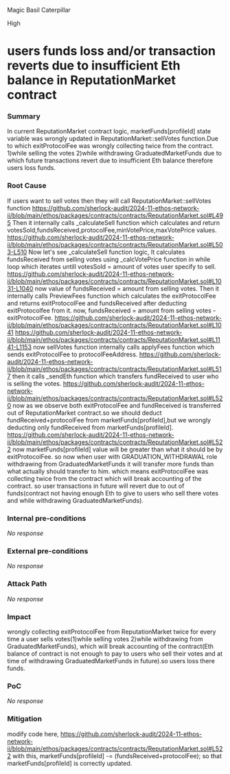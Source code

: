 Magic Basil Caterpillar

High

# users funds loss and/or transaction reverts due to insufficient Eth balance in ReputationMarket contract

### Summary

In current ReputationMarket contract logic, marketFunds[profileId] state variable was wrongly updated in ReputationMarket::sellVotes function.Due to which exitProtocolFee was wrongly collecting twice from the contract.
1)while selling the votes
2)while withdrawing GraduatedMarketFunds
due to which future transactions revert due to insufficient Eth balance therefore users loss funds.



### Root Cause

If users want to sell votes then they will call ReputationMarket::sellVotes function
https://github.com/sherlock-audit/2024-11-ethos-network-ii/blob/main/ethos/packages/contracts/contracts/ReputationMarket.sol#L495
Then it internally calls _calculateSell function which calculates and return votesSold,fundsReceived,protocolFee,minVotePrice,maxVotePrice values.
https://github.com/sherlock-audit/2024-11-ethos-network-ii/blob/main/ethos/packages/contracts/contracts/ReputationMarket.sol#L503-L510
Now let's see _calculateSell function logic,
It calculates fundsReceived from selling votes using _calcVotePrice function in while loop which iterates untill votesSold = amount of votes user specify to sell.
https://github.com/sherlock-audit/2024-11-ethos-network-ii/blob/main/ethos/packages/contracts/contracts/ReputationMarket.sol#L1031-L1040
now value of fundsReceived = amount from selling votes.
Then it internally calls PreviewFees function which calculates the exitProtocolFee and returns exitProtocolFee and fundsReceived after deducting exitProtocolfee from it.
now, fundsReceived = amount from selling votes - exitProtocolFee.
https://github.com/sherlock-audit/2024-11-ethos-network-ii/blob/main/ethos/packages/contracts/contracts/ReputationMarket.sol#L1041
https://github.com/sherlock-audit/2024-11-ethos-network-ii/blob/main/ethos/packages/contracts/contracts/ReputationMarket.sol#L1141-L1153
now sellVotes function internally calls applyFees function which sends exitProtocolFee to protocolFeeAddress.
https://github.com/sherlock-audit/2024-11-ethos-network-ii/blob/main/ethos/packages/contracts/contracts/ReputationMarket.sol#L517
then it calls _sendEth function which transfers fundReceived to user who is  selling the votes.
https://github.com/sherlock-audit/2024-11-ethos-network-ii/blob/main/ethos/packages/contracts/contracts/ReputationMarket.sol#L520
now as we observe both exitProtocolFee and fundReceived is transferred out of ReputationMarket contract.so we should deduct fundReceived+protocolFee from marketFunds[profileId],but we wrongly deducting only fundReceived from marketFunds[profileId].
https://github.com/sherlock-audit/2024-11-ethos-network-ii/blob/main/ethos/packages/contracts/contracts/ReputationMarket.sol#L522
now marketFunds[profileId] value will be greater than what it should be by exitProtocolFee.
so now when user with GRADUATION_WITHDRAWAL role withdrawing from GraduatedMarketFunds it will transfer more funds than what actually should transfer to him.
which means exitProtocolFee was collecting twice from the contract which will break accounting of the contract.
so user transactions in future will revert due to out of funds(contract not having enough Eth to give to users who sell there votes and while withdrawing GraduatedMarketFunds).

### Internal pre-conditions

_No response_

### External pre-conditions

_No response_

### Attack Path

_No response_

### Impact

wrongly collecting exitProtocolFee from ReputationMarket twice for every time a user sells votes(1)while selling votes 2)while withdrawing from GraduatedMarketFunds), which will break accounting of the contract(Eth balance of contract is not enough to pay to users who sell their votes and at time of withdrawing GraduatedMarketFunds in future).so users loss there funds.

### PoC

_No response_

### Mitigation

modify code here,
https://github.com/sherlock-audit/2024-11-ethos-network-ii/blob/main/ethos/packages/contracts/contracts/ReputationMarket.sol#L522
with this,
marketFunds[profileId] -= (fundsReceived+protocolFee);
so that marketFunds[profileId] is correctly updated.